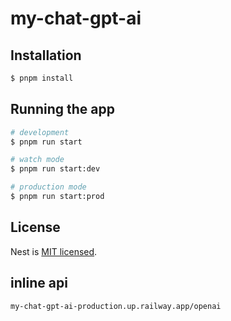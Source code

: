 # my-chat-gpt-ai

## Installation

```bash
$ pnpm install
```

## Running the app

```bash
# development
$ pnpm run start

# watch mode
$ pnpm run start:dev

# production mode
$ pnpm run start:prod
```

## License

Nest is [MIT licensed](LICENSE).


## inline api

```
my-chat-gpt-ai-production.up.railway.app/openai
```